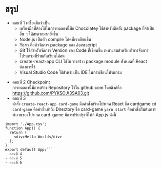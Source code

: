 # สรุป

* ตอนที่ 1 เครื่องมือจำเป็น<br />
  * เครื่องมือที่ต้องใช้ในการทดลองนี้มือ
   Chocolatey ใช้สำหรับติดตั้ง package ที่จำเป็นอื่น ๆ ได้สะดวกมากยิ่งขึ้น
  - Node.js เป็นตัว compile โค้ดที่เราเขียนขึ้น
  - Yarn คือตัวจัดการ package ของ Javascript
  - Git ใช้สำหรับจัดการ Version ของ Code ที่เขียนขึ้น เหมาะสมสำหรับบริการจัดการโปรแกรมที่ร่วมกันเขียนได้คน
  - create-react-app CLI ใช้ในการสร้าง package module ทั้งหมดที่ React ต้องการใช้
  - Visual Studio Code ใช้สำหรับเป็น IDE ในการเขียนโปรแกรม
- ตอนที่ 2 Checkpoint <br />
  การทดลองนี้มีการสร้าง Repository ไว้ใน github.com โดยลิงค์คือ https://github.com/PYKSOJ/3SA03.git <br />
- ตอนที่ 3 <br />
คำสั่ง `create-react-app card-game` คือคำสั่งสร้างโปรเจค React ชื่อ cardgame
`cd card-game` คือคำสั่งเข้าถึง Directory ชื่อ card-game
`yarn start` คือคำสั่งเริ่มต้นการทำงานของโปรเจค card-game
มีการปรับปรุงที่ไฟล์ App.js ดังนี้
```import React from 'react';
import './App.css';
function App() {
  return (
    <div>Hello World</div>
  );
}
export default App;```
- ตอนที่ 4
- ตอนที่ 5
- ตอนที่ 6
